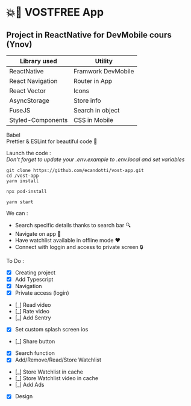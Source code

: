 # 💥📱 VOSTFREE App

## Project in ReactNative for DevMobile cours (Ynov)

| Library used      | Utility            |
| ----------------- | ------------------ |
| ReactNative       | Framwork DevMobile |
| React Navigation  | Router in App      |
| React Vector      | Icons              |
| AsyncStorage      | Store info         |
| FuseJS            | Search in object   |
| Styled-Components | CSS in Mobile      |

Babel  
Prettier & ESLint for beautiful code 🥰

Launch the code :  
_Don't forget to update your .env.example to .env.local and set variables_

```
git clone https://github.com/ecandotti/vost-app.git
cd /vost-app
yarn install

npx pod-install

yarn start
```

We can :

-   Search specific details thanks to search bar 🔍
-   Navigate on app 🚗
-   Have watchlist available in offline mode ♥️
-   Connect with loggin and access to private screen 🔒

To Do :

-   [x] Creating project
-   [x] Add Typescript
-   [x] Navigation
-   [x] Private access (login)
-   [_] Read video
-   [_] Rate video
-   [_] Add Sentry
-   [x] Set custom splash screen ios
-   [_] Share button
-   [x] Search function
-   [x] Add/Remove/Read/Store Watchlist
-   [_] Store Watchlist in cache
-   [_] Store Watchlist video in cache
-   [_] Add Ads
-   [x] Design
